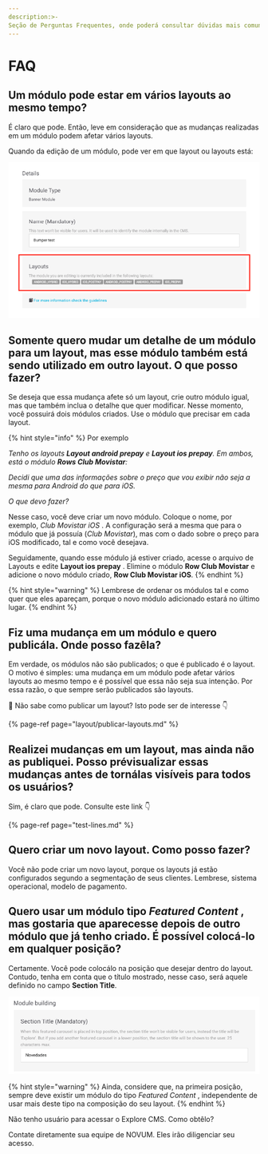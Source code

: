 ```yaml
---
description:>-
Seção de Perguntas Frequentes, onde poderá consultar dúvidas mais comuns sobre a utilização de Explore CMS.
---
```


# FAQ

## Um módulo pode estar em vários layouts ao mesmo tempo?

É claro que pode. Então, leve em consideração que as mudanças realizadas em um módulo podem afetar vários layouts.

Quando da edição de um módulo, pode ver em que layout ou layouts está:

![](.gitbook/assets/image%20%281%29.png)

## Somente quero mudar um detalhe de um módulo para um layout, mas esse módulo também está sendo utilizado em outro layout. O que posso fazer?

Se deseja que essa mudança afete só um layout, crie outro módulo igual, mas que também inclua o detalhe que quer modificar. Nesse momento, você possuirá dois módulos criados. Use o módulo que precisar em cada layout.

{% hint style="info" %}
Por exemplo


_Tenho os layouts **Layout android prepay** e **Layout ios prepay**. Em ambos, está o módulo **Rows Club Movistar**:_

_Decidi que uma das informações sobre o preço que vou exibir não seja a mesma para Android do que para iOS._

_O que devo fazer?_ 

Nesse caso, você deve criar um novo módulo. Coloque o nome, por exemplo, _Club Movistar iOS_ . A configuração será a mesma que para o módulo que já possuía \(_Club Movistar_\), mas com o dado sobre o preço para iOS modificado, tal e como você desejava.

Seguidamente, quando esse módulo já estiver criado, acesse o arquivo de Layouts e edite **Layout ios prepay** . Elimine o módulo **Row Club Movistar** e adicione o novo módulo criado, **Row Club Movistar iOS**.
{% endhint %}

{% hint style="warning" %}
Lembrese de ordenar os módulos tal e como quer que eles apareçam, porque o novo módulo adicionado estará no último lugar.
{% endhint %}

## Fiz uma mudança em um módulo e quero publicála. Onde posso fazêla?

Em verdade, os módulos não são publicados; o que é publicado é o layout. O motivo é simples: uma mudança em um módulo pode afetar vários layouts ao mesmo tempo e é possível que essa não seja sua intenção. Por essa razão, o que sempre serão publicados são layouts.

🎯 Não sabe como publicar um layout? Isto pode ser de interesse 👇

{% page-ref page="layout/publicar-layouts.md" %}

## Realizei mudanças em um layout, mas ainda não as publiquei. Posso prévisualizar essas mudanças antes de tornálas visíveis para todos os usuários?

Sim, é claro que pode. Consulte este link 👇

{% page-ref page="test-lines.md" %}

## Quero criar um novo layout. Como posso fazer?

Você não pode criar um novo layout, porque os layouts já estão configurados segundo a segmentação de seus clientes. Lembrese, sistema operacional, modelo de pagamento.

## Quero usar um módulo tipo _Featured Content_ , mas gostaria que aparecesse depois de outro módulo que já tenho criado. É possível colocá\-lo em qualquer posição?

Certamente. Você pode colocálo na posição que desejar dentro do layout. Contudo, tenha em conta que o título mostrado, nesse caso, será aquele definido no campo **Section Title**.

![](.gitbook/assets/image%20%2845%29.png)

{% hint style="warning" %}
Ainda, considere que, na primeira posição, sempre deve existir um módulo do tipo _Featured Content_ , independente de usar mais deste tipo na composição do seu layout.
{% endhint %}

Não tenho usuário para acessar o Explore CMS. Como obtêlo?

Contate diretamente sua equipe de NOVUM. Eles irão diligenciar seu acesso.

